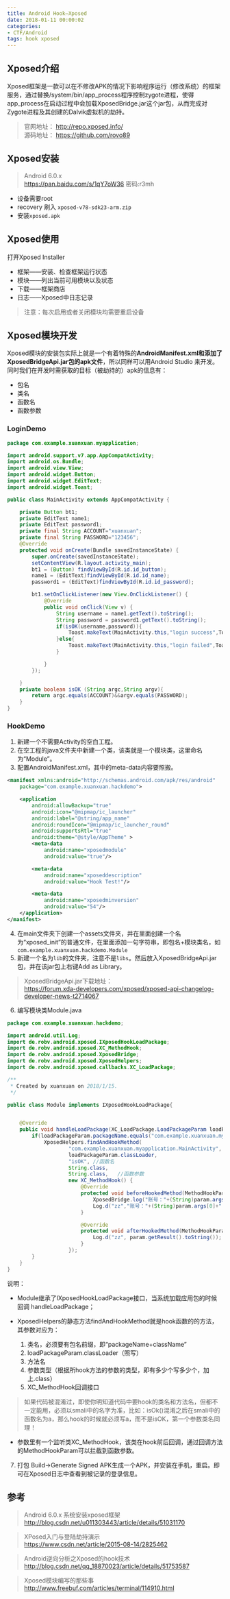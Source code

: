 ```yaml
---
title: Android Hook—Xposed
date: 2018-01-11 00:00:02
categories:
- CTF/Android
tags: hook xposed
---
```


## Xposed介绍

Xposed框架是一款可以在不修改APK的情况下影响程序运行（修改系统）的框架服务，通过替换/system/bin/app_process程序控制zygote进程，使得app_process在启动过程中会加载XposedBridge.jar这个jar包，从而完成对Zygote进程及其创建的Dalvik虚拟机的劫持。

> 官网地址： http://repo.xposed.info/  
> 源码地址： https://github.com/rovo89

## Xposed安装

> Android 6.0.x  
> https://pan.baidu.com/s/1qY7oW36  密码:r3mh

- 设备需要root
- recovery 刷入 `xposed-v78-sdk23-arm.zip`
- 安装`xposed.apk`

## Xposed使用

打开Xposed Installer
- 框架——安装、检查框架运行状态
- 模块——列出当前可用模块以及状态
- 下载——框架商店
- 日志——Xposed中日志记录

> 注意：每次启用或者关闭模块均需要重启设备

## Xposed模块开发

Xposed模块的安装包实际上就是一个有着特殊的**AndroidManifest.xml和添加了XposedBridgeApi.jar包的apk文件**，所以同样可以用Android Studio 来开发。同时我们在开发时需获取的目标（被劫持的）apk的信息有：

- 包名
- 类名
- 函数名
- 函数参数

### LoginDemo

```java
package com.example.xuanxuan.myapplication;

import android.support.v7.app.AppCompatActivity;
import android.os.Bundle;
import android.view.View;
import android.widget.Button;
import android.widget.EditText;
import android.widget.Toast;

public class MainActivity extends AppCompatActivity {

    private Button bt1;
    private EditText name1;
    private EditText password1;
    private final String ACCOUNT="xuanxuan";
    private final String PASSWORD="123456";
    @Override
    protected void onCreate(Bundle savedInstanceState) {
        super.onCreate(savedInstanceState);
        setContentView(R.layout.activity_main);
        bt1 = (Button) findViewById(R.id.id_button);
        name1 = (EditText)findViewById(R.id.id_name);
        password1 = (EditText)findViewById(R.id.id_password);

        bt1.setOnClickListener(new View.OnClickListener() {
            @Override
            public void onClick(View v) {
                String username = name1.getText().toString();
                String password = password1.getText().toString();
                if(isOK(username,password)){
                    Toast.makeText(MainActivity.this,"login success",Toast.LENGTH_SHORT).show();
                }else{
                    Toast.makeText(MainActivity.this,"login failed",Toast.LENGTH_SHORT).show();
                }

            }
        });

    }
    private boolean isOK (String argc,String argv){
        return argc.equals(ACCOUNT)&&argv.equals(PASSWORD);
    }
}
```

### HookDemo
1. 新建一个不需要Activity的空白工程。
2. 在空工程的java文件夹中新建一个类，该类就是一个模块类，这里命名为“Module”。
3. 配置AndroidManifest.xml，其中的meta-data内容要照搬。

```xml
<manifest xmlns:android="http://schemas.android.com/apk/res/android"
    package="com.example.xuanxuan.hackdemo">

    <application
        android:allowBackup="true"
        android:icon="@mipmap/ic_launcher"
        android:label="@string/app_name"
        android:roundIcon="@mipmap/ic_launcher_round"
        android:supportsRtl="true"
        android:theme="@style/AppTheme" >
        <meta-data
            android:name="xposedmodule"
            android:value="true"/>

        <meta-data
            android:name="xposeddescription"
            android:value="Hook Test!"/>

        <meta-data
            android:name="xposedminversion"
            android:value="54"/>
    </application>
</manifest>
```

4. 在main文件夹下创建一个assets文件夹，并在里面创建一个名为“xposed_init”的普通文件，在里面添加一句字符串，即包名+模块类名，如`com.example.xuanxuan.hackdemo.Module`
5. 新建一个名为`lib`的文件夹，注意不是`libs`。然后放入XposedBridgeApi.jar包，并在该jar包上右键Add as Library。  

> XposedBridgeApi.jar下载地址：  
> https://forum.xda-developers.com/xposed/xposed-api-changelog-developer-news-t2714067

6. 编写模块类Module.java

```java
package com.example.xuanxuan.hackdemo;

import android.util.Log;
import de.robv.android.xposed.IXposedHookLoadPackage;
import de.robv.android.xposed.XC_MethodHook;
import de.robv.android.xposed.XposedBridge;
import de.robv.android.xposed.XposedHelpers;
import de.robv.android.xposed.callbacks.XC_LoadPackage;

/**
 * Created by xuanxuan on 2018/1/15.
 */

public class Module implements IXposedHookLoadPackage{


    @Override
    public void handleLoadPackage(XC_LoadPackage.LoadPackageParam loadPackageParam) throws Throwable {
        if(loadPackageParam.packageName.equals("com.example.xuanxuan.myapplication")){   //包名
            XposedHelpers.findAndHookMethod(
                    "com.example.xuanxuan.myapplication.MainActivity",  //类名
                    loadPackageParam.classLoader,
                    "isOK", //函数名
                    String.class,
                    String.class,   //函数参数
                    new XC_MethodHook() {
                        @Override
                        protected void beforeHookedMethod(MethodHookParam param) throws Throwable {
                            XposedBridge.log("账号："+(String)param.args[0]+"   密码："+(String)param.args[1]);
                            Log.d("zz","账号："+(String)param.args[0]+"   密码："+(String)param.args[1]);
                        }

                        @Override
                        protected void afterHookedMethod(MethodHookParam param) throws Throwable {
                            Log.d("zz", param.getResult().toString());
                        }
                    });
        }
    }
}

```

说明：  

- Module继承了IXposedHookLoadPackage接口，当系统加载应用包的时候回调 handleLoadPackage；

- XposedHelpers的静态方法findAndHookMethod就是hook函数的的方法，其参数对应为：
    1. 类名，必须要有包名前缀，即“packageName+className”
    2. loadPackageParam.classLoader（照写）
    3. 方法名
    4. 参数类型（根据所hook方法的参数的类型，即有多少个写多少个，加上.class）
    5. XC_MethodHook回调接口  
    
> 如果代码被混淆过，即使你明知道代码中要hook的类名和方法名，但都不一定能用，必须以smali中的名字为准，比如：isOk()混淆之后在smali中的函数名为a，那么hook的时候就必须写a，而不是isOK，第一个参数类名同理！

- 参数里有一个监听类XC_MethodHook，该类在hook前后回调，通过回调方法的MethodHookParam可以拦截到函数参数。

7. 打包 Build->Generate Signed APK生成一个APK，并安装在手机，重启。即可在Xposed日志中查看到被记录的登录信息。

## 参考

> Android 6.0.x 系统安装xposed框架  
> http://blog.csdn.net/u011303443/article/details/51031170  
  
> XPosed入门与登陆劫持演示  
> https://www.csdn.net/article/2015-08-14/2825462

> Android逆向分析之Xposed的hook技术  
> http://blog.csdn.net/qq_18870023/article/details/51753587

> Xposed模块编写的那些事  
> http://www.freebuf.com/articles/terminal/114910.html